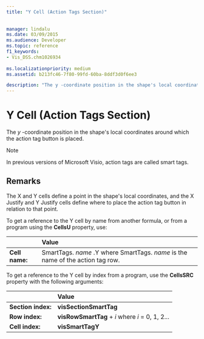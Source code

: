 ```yaml
---
title: "Y Cell (Action Tags Section)"
 
 
manager: lindalu
ms.date: 03/09/2015
ms.audience: Developer
ms.topic: reference
f1_keywords:
- Vis_DSS.chm1026934
 
ms.localizationpriority: medium
ms.assetid: b213fc46-7f80-99fd-60ba-8ddf3d0f6ee3

description: "The y -coordinate position in the shape's local coordinates around which the action tag button is placed."
---
```


# Y Cell (Action Tags Section)

The *y* -coordinate position in the shape's local coordinates around which the action tag button is placed.
  
> [!NOTE]
> In previous versions of Microsoft Visio, action tags are called smart tags.
  
## Remarks

The X and Y cells define a point in the shape's local coordinates, and the X Justify and Y Justify cells define where to place the action tag button in relation to that point.
  
To get a reference to the Y cell by name from another formula, or from a program using the **CellsU** property, use:
  
||Value |
|:-----|:-----|
| **Cell name:**  <br/> | SmartTags. *name* .Y where SmartTags. *name* is the name of the action tag row. <br/> |

To get a reference to the Y cell by index from a program, use the **CellsSRC** property with the following arguments:
  
||Value |
|:-----|:-----|
| **Section index:**  <br/> |**visSectionSmartTag** <br/> |
| **Row index:**  <br/> |**visRowSmartTag** + *i* where *i* = 0, 1, 2... |
| **Cell index:**  <br/> |**visSmartTagY** <br/> |
